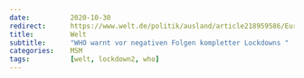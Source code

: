 ```yaml
---
date:          2020-10-30
redirect:      https://www.welt.de/politik/ausland/article218959586/Europa-Buero-der-WHO-warnt-vor-negativen-Folgen-kompletter-Lockdowns.html
title:         Welt
subtitle:      "WHO warnt vor negativen Folgen kompletter Lockdowns "
categories:    MSM
tags:          [welt, lockdown2, who]
---
```

